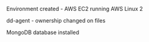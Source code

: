 Environment created - AWS EC2 running AWS Linux 2

dd-agent - ownership changed on files

MongoDB database installed
